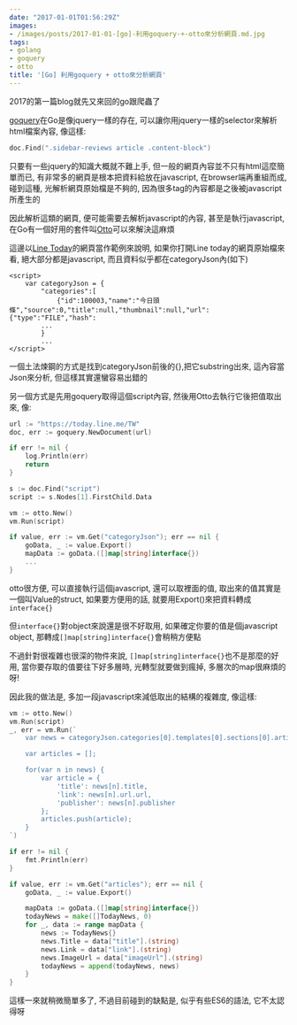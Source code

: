 ```yaml
---
date: "2017-01-01T01:56:29Z"
images:
- /images/posts/2017-01-01-[go]-利用goquery-+-otto來分析網頁.md.jpg
tags:
- golang
- goquery
- otto
title: '[Go] 利用goquery + otto來分析網頁'
---
```


2017的第一篇blog就先又來回的go跟爬蟲了

[goquery](https://github.com/PuerkitoBio/goquery)在Go是像jquery一樣的存在, 可以讓你用jquery一樣的selector來解析html檔案內容, 像這樣:

```go
doc.Find(".sidebar-reviews article .content-block")
```

只要有一些jquery的知識大概就不難上手, 但一般的網頁內容並不只有html這麼簡單而已, 有非常多的網頁是根本把資料給放在javascript, 在browser端再重組而成,
碰到這種, 光解析網頁原始檔是不夠的, 因為很多tag的內容都是之後被javascript所產生的

因此解析這類的網頁, 便可能需要去解析javascript的內容, 甚至是執行javascript, 在Go有一個好用的套件叫[Otto](https://github.com/robertkrimen/otto)可以來解決這麻煩

這邊以[Line Today](https://today.line.me/TW)的網頁當作範例來說明, 如果你打開Line today的網頁原始檔來看, 絕大部分都是javascript, 而且資料似乎都在categoryJson內(如下)

```
<script>
    var categoryJson = {
		"categories":[
			{"id":100003,"name":"今日頭條","source":0,"title":null,"thumbnail":null,"url":{"type":"FILE","hash":
		...
		}
		...
</script>
```

一個土法煉鋼的方式是找到categoryJson前後的{},把它substring出來, 這內容當Json來分析, 但這樣其實還蠻容易出錯的

另一個方式是先用goquery取得這個script內容, 然後用Otto去執行它後把值取出來, 像:

```go
url := "https://today.line.me/TW"
doc, err := goquery.NewDocument(url)

if err != nil {
	log.Println(err)
	return
}

s := doc.Find("script")
script := s.Nodes[1].FirstChild.Data

vm := otto.New()
vm.Run(script)

if value, err := vm.Get("categoryJson"); err == nil {
	goData, _ := value.Export()
	mapData := goData.([]map[string]interface{})
	...
}
```

otto很方便, 可以直接執行這個javascript, 還可以取裡面的值, 取出來的值其實是一個叫Value的struct, 如果要方便用的話, 就要用Export()來把資料轉成`interface{}`

但`interface{}`對object來說還是很不好取用, 如果確定你要的值是個javascript object, 那轉成`[]map[string]interface{}`會稍稍方便點

不過針對很複雜也很深的物件來說, `[]map[string]interface{}`也不是那麼的好用, 當你要存取的值要往下好多層時, 光轉型就要做到瘋掉, 多層次的map很麻煩的呀!

因此我的做法是, 多加一段javascript來減低取出的結構的複雜度, 像這樣:

```go
vm := otto.New()
vm.Run(script)
_, err = vm.Run(`
	var news = categoryJson.categories[0].templates[0].sections[0].articles;

	var articles = [];

	for(var n in news) {
		var article = {
			'title': news[n].title,
			'link': news[n].url.url,
			'publisher': news[n].publisher
		};
		articles.push(article);
	}
`)

if err != nil {
	fmt.Println(err)
}

if value, err := vm.Get("articles"); err == nil {
	goData, _ := value.Export()

	mapData := goData.([]map[string]interface{})
	todayNews = make([]TodayNews, 0)
	for _, data := range mapData {
		news := TodayNews{}
		news.Title = data["title"].(string)
		news.Link = data["link"].(string)
		news.ImageUrl = data["imageUrl"].(string)
		todayNews = append(todayNews, news)
	}
}
```

這樣一來就稍微簡單多了, 不過目前碰到的缺點是, 似乎有些ES6的語法, 它不太認得呀